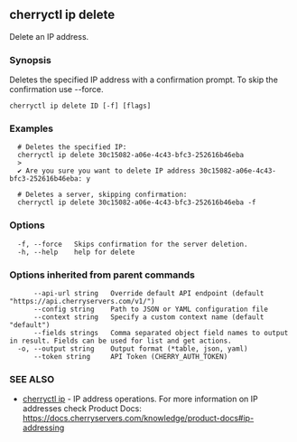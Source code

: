 ## cherryctl ip delete

Delete an IP address.

### Synopsis

Deletes the specified IP address with a confirmation prompt. To skip the confirmation use --force.

```
cherryctl ip delete ID [-f] [flags]
```

### Examples

```
  # Deletes the specified IP:
  cherryctl ip delete 30c15082-a06e-4c43-bfc3-252616b46eba
  >
  ✔ Are you sure you want to delete IP address 30c15082-a06e-4c43-bfc3-252616b46eba: y
  		
  # Deletes a server, skipping confirmation:
  cherryctl ip delete 30c15082-a06e-4c43-bfc3-252616b46eba -f
```

### Options

```
  -f, --force   Skips confirmation for the server deletion.
  -h, --help    help for delete
```

### Options inherited from parent commands

```
      --api-url string   Override default API endpoint (default "https://api.cherryservers.com/v1/")
      --config string    Path to JSON or YAML configuration file
      --context string   Specify a custom context name (default "default")
      --fields strings   Comma separated object field names to output in result. Fields can be used for list and get actions.
  -o, --output string    Output format (*table, json, yaml)
      --token string     API Token (CHERRY_AUTH_TOKEN)
```

### SEE ALSO

* [cherryctl ip](cherryctl_ip.md)	 - IP address operations. For more information on IP addresses check Product Docs: https://docs.cherryservers.com/knowledge/product-docs#ip-addressing


